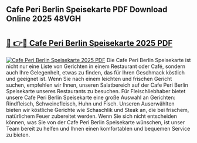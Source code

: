 ## Cafe Peri Berlin Speisekarte PDF Download Online 2025 48VGH

# <h2><a href="http://gccdjb.nevu.top/?p=Cafe+Peri+Berlin+Speisekarte">🔗 👉🔴 Cafe Peri Berlin Speisekarte 2025 PDF</a></h2>

[![Cafe Peri Berlin Speisekarte 2025 PDF](https://i.imgur.com/dBaPXMq.png)](http://gccdjb.nevu.top/?p=Cafe+Peri+Berlin+Speisekarte)
Die Cafe Peri Berlin Speisekarte ist nicht nur eine Liste von Gerichten in einem Restaurant oder Café, sondern auch Ihre Gelegenheit, etwas zu finden, das für Ihren Geschmack köstlich und geeignet ist. Wenn Sie nach einem leichten und frischen Gericht suchen, empfehlen wir Ihnen, unseren Salatbereich auf der Cafe Peri Berlin Speisekarte unseres Restaurants zu besuchen. Für Fleischliebhaber bietet unsere Cafe Peri Berlin Speisekarte eine große Auswahl an Gerichten: Rindfleisch, Schweinefleisch, Huhn und Fisch. Unseren Auserwählten bieten wir köstliche Gerichte wie Schaschlik und Steak an, die bei frischem, natürlichem Feuer zubereitet werden. Wenn Sie sich nicht entscheiden können, was Sie von der Cafe Peri Berlin Speisekarte wünschen, ist unser Team bereit zu helfen und Ihnen einen komfortablen und bequemen Service zu bieten.

